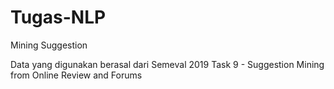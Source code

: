 # Tugas-NLP
Mining Suggestion

Data yang digunakan berasal dari Semeval 2019 Task 9 - Suggestion Mining from Online Review and Forums


